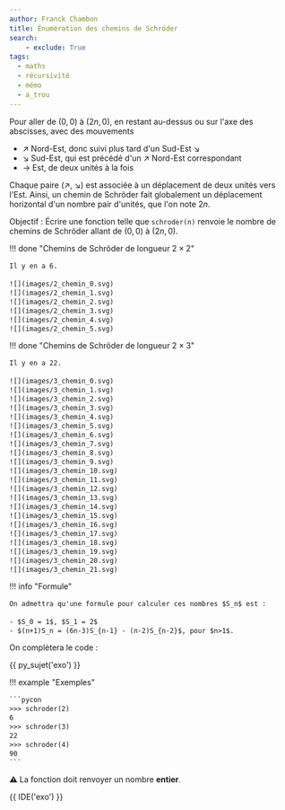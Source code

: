 ```yaml
---
author: Franck Chambon
title: Énumération des chemins de Schröder
search:
    - exclude: True
tags:
  - maths
  - récursivité
  - mémo
  - a_trou
---
```

Pour aller de $(0, 0)$ à $(2n, 0)$, en restant au-dessus ou sur l'axe des abscisses, avec des mouvements

- ↗ Nord-Est, donc suivi plus tard d'un Sud-Est ↘
- ↘ Sud-Est, qui est précédé d'un ↗ Nord-Est correspondant
- → Est, de deux unités à la fois

Chaque paire (↗, ↘) est associée à un déplacement de deux unités vers l'Est. Ainsi, un chemin de Schröder fait globalement un déplacement horizontal d'un nombre pair d'unités, que l'on note $2n$.

Objectif : Écrire une fonction telle que `schroder(n)` renvoie le nombre de chemins de Schröder allant de $(0, 0)$ à $(2n, 0)$.


!!! done "Chemins de Schröder de longueur $2×2$"

    Il y en a 6.

    ![](images/2_chemin_0.svg)
    ![](images/2_chemin_1.svg)
    ![](images/2_chemin_2.svg)
    ![](images/2_chemin_3.svg)
    ![](images/2_chemin_4.svg)
    ![](images/2_chemin_5.svg)

!!! done "Chemins de Schröder de longueur $2×3$"

    Il y en a 22.

    ![](images/3_chemin_0.svg)
    ![](images/3_chemin_1.svg)
    ![](images/3_chemin_2.svg)
    ![](images/3_chemin_3.svg)
    ![](images/3_chemin_4.svg)
    ![](images/3_chemin_5.svg)
    ![](images/3_chemin_6.svg)
    ![](images/3_chemin_7.svg)
    ![](images/3_chemin_8.svg)
    ![](images/3_chemin_9.svg)
    ![](images/3_chemin_10.svg)
    ![](images/3_chemin_11.svg)
    ![](images/3_chemin_12.svg)
    ![](images/3_chemin_13.svg)
    ![](images/3_chemin_14.svg)
    ![](images/3_chemin_15.svg)
    ![](images/3_chemin_16.svg)
    ![](images/3_chemin_17.svg)
    ![](images/3_chemin_18.svg)
    ![](images/3_chemin_19.svg)
    ![](images/3_chemin_20.svg)
    ![](images/3_chemin_21.svg)

!!! info "Formule"

    On admettra qu'une formule pour calculer ces nombres $S_n$ est :

    - $S_0 = 1$, $S_1 = 2$
    - $(n+1)S_n = (6n-3)S_{n-1} - (n-2)S_{n-2}$, pour $n>1$.

On complètera le code :

{{ py_sujet('exo') }}

!!! example "Exemples"

    ```pycon
    >>> schroder(2)
    6
    >>> schroder(3)
    22
    >>> schroder(4)
    90
    ```

:warning: La fonction doit renvoyer un nombre **entier**.

{{ IDE('exo') }}
